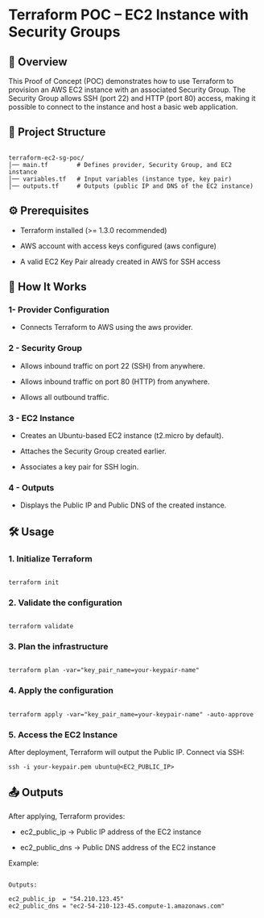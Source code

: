 # Terraform POC – EC2 Instance with Security Groups

## 📌 Overview

This Proof of Concept (POC) demonstrates how to use Terraform to provision an AWS EC2 instance with an associated Security Group.
The Security Group allows SSH (port 22) and HTTP (port 80) access, making it possible to connect to the instance and host a basic web application.


## 📂 Project Structure

```

terraform-ec2-sg-poc/
│── main.tf        # Defines provider, Security Group, and EC2 instance
│── variables.tf   # Input variables (instance type, key pair)
│── outputs.tf     # Outputs (public IP and DNS of the EC2 instance)

```

## ⚙️ Prerequisites

- Terraform installed (>= 1.3.0 recommended)

- AWS account with access keys configured (aws configure)

- A valid EC2 Key Pair already created in AWS for SSH access

##   🚀 How It Works

### 1- Provider Configuration

- Connects Terraform to AWS using the aws provider.

### 2 - Security Group

- Allows inbound traffic on port 22 (SSH) from anywhere.

- Allows inbound traffic on port 80 (HTTP) from anywhere.

- Allows all outbound traffic.

### 3 - EC2 Instance

- Creates an Ubuntu-based EC2 instance (t2.micro by default).

- Attaches the Security Group created earlier.

- Associates a key pair for SSH login.

### 4 - Outputs

- Displays the Public IP and Public DNS of the created instance.

## 🛠 Usage

### 1. Initialize Terraform

```

terraform init
```

### 2. Validate the configuration

```

terraform validate
```

### 3. Plan the infrastructure

```

terraform plan -var="key_pair_name=your-keypair-name"
```

### 4. Apply the configuration

```

terraform apply -var="key_pair_name=your-keypair-name" -auto-approve
```

### 5. Access the EC2 Instance

After deployment, Terraform will output the Public IP.
Connect via SSH:

```
ssh -i your-keypair.pem ubuntu@<EC2_PUBLIC_IP>
```

## 📤 Outputs

After applying, Terraform provides:

- ec2_public_ip → Public IP address of the EC2 instance

- ec2_public_dns → Public DNS address of the EC2 instance

Example:

```

Outputs:

ec2_public_ip  = "54.210.123.45"
ec2_public_dns = "ec2-54-210-123-45.compute-1.amazonaws.com"
```


